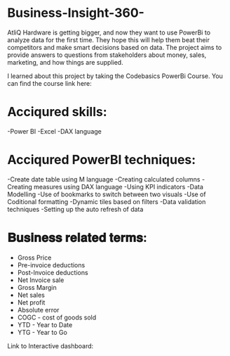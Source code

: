# Business-Insight-360-

AtliQ Hardware is getting bigger, and now they want to use PowerBi to analyze data for the first time. They hope this will help them beat their competitors and make smart decisions based on data. The project aims to provide answers to questions from stakeholders about money, sales, marketing, and how things are supplied.

I learned about this project by taking the Codebasics PowerBi Course. You can find the course link here: 

# Acciqured skills:
-Power BI
-Excel
-DAX language

# Acciqured PowerBI techniques:
-Create date table using M language
-Creating calculated columns
-Creating measures using DAX language
-Using KPI indicators 
-Data Modelling
-Use of bookmarks to switch between two visuals
-Use of Coditional formatting
-Dynamic tiles based on filters
-Data validation techniques
-Setting up the auto refresh of data

# 𝐁𝐮𝐬𝐢𝐧𝐞𝐬𝐬 𝐫𝐞𝐥𝐚𝐭𝐞𝐝 𝐭𝐞𝐫𝐦𝐬:
- Gross Price
- Pre-invoice deductions
- Post-Invoice deductions
- Net Invoice sale
- Gross Margin
- Net sales
- Net profit
- Absolute error
- COGC - cost of goods sold
- YTD - Year to Date
- YTG - Year to Go

Link to Interactive dashboard: 
